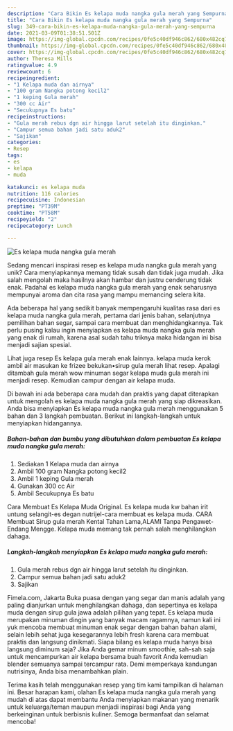 ```yaml
---
description: "Cara Bikin Es kelapa muda nangka gula merah yang Sempurna"
title: "Cara Bikin Es kelapa muda nangka gula merah yang Sempurna"
slug: 349-cara-bikin-es-kelapa-muda-nangka-gula-merah-yang-sempurna
date: 2021-03-09T01:38:51.501Z
image: https://img-global.cpcdn.com/recipes/0fe5c40df946c862/680x482cq70/es-kelapa-muda-nangka-gula-merah-foto-resep-utama.jpg
thumbnail: https://img-global.cpcdn.com/recipes/0fe5c40df946c862/680x482cq70/es-kelapa-muda-nangka-gula-merah-foto-resep-utama.jpg
cover: https://img-global.cpcdn.com/recipes/0fe5c40df946c862/680x482cq70/es-kelapa-muda-nangka-gula-merah-foto-resep-utama.jpg
author: Theresa Mills
ratingvalue: 4.9
reviewcount: 6
recipeingredient:
- "1 Kelapa muda dan airnya"
- "100 gram Nangka potong kecil2"
- "1 keping Gula merah"
- "300 cc Air"
- "Secukupnya Es batu"
recipeinstructions:
- "Gula merah rebus dgn air hingga larut setelah itu dinginkan."
- "Campur semua bahan jadi satu aduk2"
- "Sajikan"
categories:
- Resep
tags:
- es
- kelapa
- muda

katakunci: es kelapa muda 
nutrition: 116 calories
recipecuisine: Indonesian
preptime: "PT39M"
cooktime: "PT58M"
recipeyield: "2"
recipecategory: Lunch

---
```



![Es kelapa muda nangka gula merah](https://img-global.cpcdn.com/recipes/0fe5c40df946c862/680x482cq70/es-kelapa-muda-nangka-gula-merah-foto-resep-utama.jpg)

Sedang mencari inspirasi resep es kelapa muda nangka gula merah yang unik? Cara menyiapkannya memang tidak susah dan tidak juga mudah. Jika salah mengolah maka hasilnya akan hambar dan justru cenderung tidak enak. Padahal es kelapa muda nangka gula merah yang enak seharusnya mempunyai aroma dan cita rasa yang mampu memancing selera kita.

Ada beberapa hal yang sedikit banyak mempengaruhi kualitas rasa dari es kelapa muda nangka gula merah, pertama dari jenis bahan, selanjutnya pemilihan bahan segar, sampai cara membuat dan menghidangkannya. Tak perlu pusing kalau ingin menyiapkan es kelapa muda nangka gula merah yang enak di rumah, karena asal sudah tahu triknya maka hidangan ini bisa menjadi sajian spesial.

Lihat juga resep Es kelapa gula merah enak lainnya. kelapa muda kerok ambil air masukan ke frizee bekukan•sirup gula merah lihat resep. Apalagi ditambah gula merah wow minuman segar kelapa muda gula merah ini menjadi resep. Kemudian campur dengan air kelapa muda.


Di bawah ini ada beberapa cara mudah dan praktis yang dapat diterapkan untuk mengolah es kelapa muda nangka gula merah yang siap dikreasikan. Anda bisa menyiapkan Es kelapa muda nangka gula merah menggunakan 5 bahan dan 3 langkah pembuatan. Berikut ini langkah-langkah untuk menyiapkan hidangannya.

<!--inarticleads1-->

##### Bahan-bahan dan bumbu yang dibutuhkan dalam pembuatan Es kelapa muda nangka gula merah:

1. Sediakan 1 Kelapa muda dan airnya
1. Ambil 100 gram Nangka potong kecil2
1. Ambil 1 keping Gula merah
1. Gunakan 300 cc Air
1. Ambil Secukupnya Es batu


Cara Membuat Es Kelapa Muda Original. Es kelapa muda kw bahan irit untung selangit-es degan nutrijel-cara membuat es kelapa muda. CARA Membuat Sirup gula merah Kental Tahan Lama,ALAMI Tanpa Pengawet-Endang Mengge. Kelapa muda memang tak pernah salah menghilangkan dahaga. 

<!--inarticleads2-->

##### Langkah-langkah menyiapkan Es kelapa muda nangka gula merah:

1. Gula merah rebus dgn air hingga larut setelah itu dinginkan.
1. Campur semua bahan jadi satu aduk2
1. Sajikan


Fimela.com, Jakarta Buka puasa dengan yang segar dan manis adalah yang paling dianjurkan untuk menghilangkan dahaga, dan sepertinya es kelapa muda dengan sirup gula jawa adalah pilihan yang tepat. Es kelapa muda merupakan minuman dingin yang banyak macam ragamnya, namun kali ini yuk mencoba membuat minuman enak segar dengan bahan bahan alami, selain lebih sehat juga kesegarannya lebih fresh karena cara membuat praktis dan langsung dinikmati. Siapa bilang es kelapa muda hanya bisa langsung diminum saja? Jika Anda gemar minum smoothie, sah-sah saja untuk mencampurkan air kelapa bersama buah favorit Anda kemudian blender semuanya sampai tercampur rata. Demi memperkaya kandungan nutrisinya, Anda bisa menambahkan plain. 

Terima kasih telah menggunakan resep yang tim kami tampilkan di halaman ini. Besar harapan kami, olahan Es kelapa muda nangka gula merah yang mudah di atas dapat membantu Anda menyiapkan makanan yang menarik untuk keluarga/teman maupun menjadi inspirasi bagi Anda yang berkeinginan untuk berbisnis kuliner. Semoga bermanfaat dan selamat mencoba!
